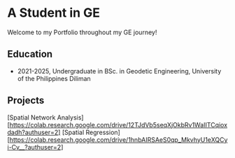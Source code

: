 # A Student in GE 
Welcome to my Portfolio throughout my GE journey!

## Education
- 2021-2025, Undergraduate in BSc. in Geodetic Engineering, University of the Philippines Diliman

## Projects 
[Spatial Network Analysis][https://colab.research.google.com/drive/12TJdVb5seqXjOkbRv1WaIITCqioxdadh?authuser=2]
[Spatial Regression][https://colab.research.google.com/drive/1hnbAIRSAeS0qp_MkvhyU1eXQCyi-Cv__?authuser=2]
